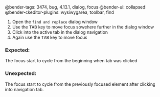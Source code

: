 @bender-tags: 3474, bug, 4.13.1, dialog, focus
@bender-ui: collapsed
@bender-ckeditor-plugins: wysiwygarea, toolbar, find

1. Open the `find and replace` dialog window
2. Use the <kbd>TAB</kbd> key to move focus sowehere further in the dialog window
3. Click into the active tab in the dialog navigation
4. Again use the <kbd>TAB</kbd> key to move focus

### Expected:

The focus start to cycle from the beginning when tab was clicked

### Unexpected:

The focus start to cycle from the previously focused element after clicking into navigation tab.
